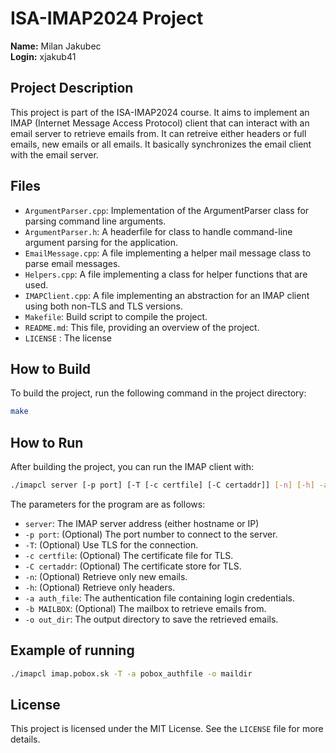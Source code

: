 # ISA-IMAP2024 Project

**Name:** Milan Jakubec  
**Login:** xjakub41

## Project Description

This project is part of the ISA-IMAP2024 course. It aims to implement an IMAP (Internet Message Access Protocol) client that can interact with an email server to retrieve emails from. It can retreive either headers or full emails, new emails or all emails. It basically synchronizes the email client with the email server. 

## Files

- `ArgumentParser.cpp`: Implementation of the ArgumentParser class for parsing command line arguments.
- `ArgumentParser.h`: A headerfile for class to handle command-line argument parsing for the application.
- `EmailMessage.cpp`: A file implementing a helper mail message class to parse email messages.
- `Helpers.cpp`: A file implementing a class for helper functions that are used.
- `IMAPClient.cpp`: A file implementing an abstraction for an IMAP client using both non-TLS and TLS versions.
- `Makefile`: Build script to compile the project.
- `README.md`: This file, providing an overview of the project.
- `LICENSE` : The license

## How to Build

To build the project, run the following command in the project directory:

```sh
make
```

## How to Run

After building the project, you can run the IMAP client with:

```sh
./imapcl server [-p port] [-T [-c certfile] [-C certaddr]] [-n] [-h] -a auth_file [-b MAILBOX] -o out_dir
```

The parameters for the program are as follows:

- `server`: The IMAP server address (either hostname or IP)
- `-p port`: (Optional) The port number to connect to the server.
- `-T`: (Optional) Use TLS for the connection.
- `-c certfile`: (Optional) The certificate file for TLS.
- `-C certaddr`: (Optional) The certificate store for TLS.
- `-n`: (Optional) Retrieve only new emails.
- `-h`: (Optional) Retrieve only headers.
- `-a auth_file`: The authentication file containing login credentials.
- `-b MAILBOX`: (Optional) The mailbox to retrieve emails from.
- `-o out_dir`: The output directory to save the retrieved emails.

## Example of running

```sh
./imapcl imap.pobox.sk -T -a pobox_authfile -o maildir
```

## License

This project is licensed under the MIT License. See the `LICENSE` file for more details.
